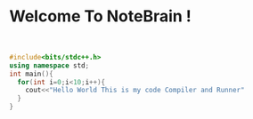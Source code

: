 # Welcome To NoteBrain !

<br />

```C++
#include<bits/stdc++.h>
using namespace std;
int main(){
  for(int i=0;i<10;i++){
    cout<<"Hello World This is my code Compiler and Runner"
  }
}
```


